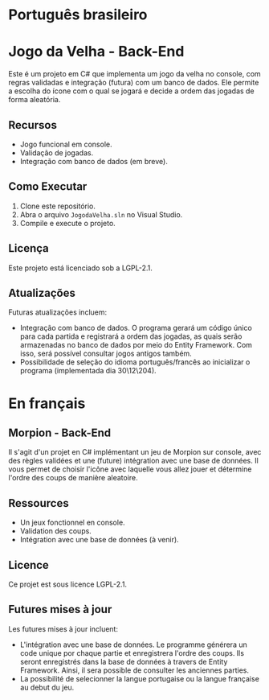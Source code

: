 # Português brasileiro

# Jogo da Velha - Back-End
Este é um projeto em C# que implementa um jogo da velha no console, com regras validadas e integração (futura) com um banco de dados. Ele permite a escolha do ícone com o qual se jogará e decide a ordem das jogadas de forma aleatória.

## Recursos
- Jogo funcional em console.
- Validação de jogadas.
- Integração com banco de dados (em breve).

## Como Executar
1. Clone este repositório.
2. Abra o arquivo `JogodaVelha.sln` no Visual Studio.
3. Compile e execute o projeto.

## Licença
Este projeto está licenciado sob a LGPL-2.1.

## Atualizações
Futuras atualizações incluem: 
- Integração com banco de dados. O programa gerará um código único para cada partida e registrará a ordem das jogadas, as quais serão armazenadas no banco de dados por meio do Entity Framework. Com isso, será possível consultar jogos antigos também.
- Possibilidade de seleção do idioma português/francês ao inicializar o programa (implementada dia 30\12\204).


# En français

## Morpion - Back-End

Il s'agit d'un projet en C# implémentant un jeu de Morpion sur console, avec des règles validées et une (future) intégration avec une base de données. Il vous permet de choisir l'icône avec laquelle vous allez jouer et détermine l'ordre des coups de manière aleatoire. 

## Ressources
- Un jeux fonctionnel en console. 
- Validation des coups. 
- Intégration avec une base de données (à venir).

## Licence
Ce projet est sous licence LGPL-2.1.

## Futures mises à jour
Les futures mises à jour incluent:
- L'intégration avec une base de données. Le programme générera un code unique por chaque partie et enregistrera l'ordre des coups. Ils seront enregistrés dans la base de données à travers de Entity Framework. Ainsi, il sera possible de consulter les anciennes parties. 
- La possibilité de selecionner la langue portugaise ou la langue française au debut du jeu.
